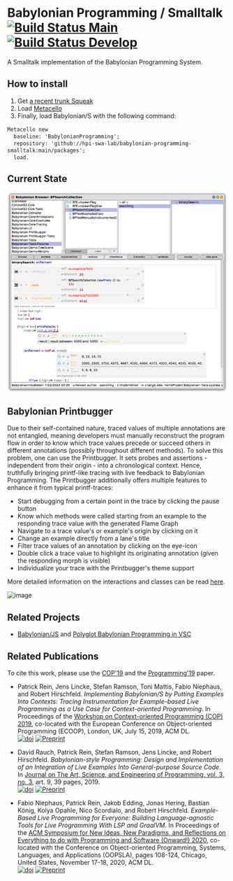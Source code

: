 # Babylonian Programming / Smalltalk [![Build Status Main](https://img.shields.io/github/workflow/status/hpi-swa-lab/babylonian-programming-smalltalk/testAndBuild/main?logo=github&label=main)](https://github.com/hpi-swa-lab/babylonian-programming-smalltalk/actions/workflows/main.yml) [![Build Status Develop](https://img.shields.io/github/workflow/status/hpi-swa-lab/babylonian-programming-smalltalk/testAndBuild/develop?logo=github&label=develop)](https://github.com/hpi-swa-lab/babylonian-programming-smalltalk/actions/workflows/main.yml)

A Smalltalk implementation of the Babylonian Programming System.

## How to install
1. Get [a recent trunk Squeak][squeakorg]
2. Load [Metacello][metacello]
3. Finally, load Babylonian/S with the following command:

```Smalltalk
Metacello new
  baseline: 'BabylonianProgramming';
  repository: 'github://hpi-swa-lab/babylonian-programming-smalltalk:main/packages';
  load.
```

## Current State

![Babylonian/S screenshot][babylonian_screenshot]

## Babylonian Printbugger
Due to their self-contained nature, traced values of multiple annotations are not entangled, meaning developers must manually reconstruct the program flow in order to know which trace values precede or succeed others in different annotations (possibly throughout different methods). To solve this problem, one can use the Printbugger. It sets probes and assertions - independent from their origin - into a chronological context. Hence, truthfully bringing printf-like tracing with live feedback to Babylonian Programming. The Printbugger additionally offers multiple features to enhance it from typical printf-traces: 
- Start debugging from a certain point in the trace by clicking the pause button
- Know which methods were called starting from an example to the responding trace value with the generated Flame Graph
- Navigate to a trace value's or example's origin by clicking on it
- Change an example directly from a lane's title
- Filter trace values of an annotation by clicking on the eye-icon
- Double click a trace value to highlight its originating annotation (given the responding morph is visible)
- Individualize your trace with the Printbugger's theme support 

More detailed information on the interactions and classes can be read [here](https://github.com/hpi-swa-lab/babylonian-programming-smalltalk/blob/develop/printbugger_docs.md).

![image](https://user-images.githubusercontent.com/33000454/158557998-b81bea53-4d6e-4fd9-b8ec-a87939c7e6c1.png)


## Related Projects

- [Babylonian/JS][babylonian_js] and [Polyglot Babylonian Programming in VSC][babylonian_vsc]

## Related Publications

To cite this work, please use the [COP'19][cop19_paper] and the [Programming'19][prog19_paper] paper.
 
- Patrick Rein, Jens Lincke, Stefan Ramson, Toni Mattis, Fabio Niephaus, and
Robert Hirschfeld. *Implementing Babylonian/S by Putting Examples Into Contexts:
Tracing Instrumentation for Example-based Live Programming as a Use Case for
Context-oriented Programming*. In Proceedings of the [Workshop on
Context-oriented Programming (COP) 2019][cop19], co-located with the European
Conference on Object-oriented Programming (ECOOP), London, UK, July 15, 2019,
ACM DL.  
[![doi][cop19_doi]][cop19_paper] [![Preprint][preprint]][cop19_pdf]

- David Rauch, Patrick Rein, Stefan Ramson, Jens Lincke, and Robert Hirschfeld.
*Babylonian-style Programming: Design and Implementation of an Integration of
Live Examples Into General-purpose Source Code*. In [Journal on The Art,
Science, and Engineering of Programming, vol. 3, no. 3][prog19], art. 9, 39
pages, 2019.  
[![doi][prog19_doi]][prog19_paper] [![Preprint][preprint]][prog19_pdf]

- Fabio Niephaus, Patrick Rein, Jakob Edding, Jonas Hering, Bastian König, Kolya
Opahle, Nico Scordialo, and Robert Hirschfeld. *Example-Based Live Programming
for Everyone: Building Language-agnostic Tools for Live Programming With LSP and
GraalVM*. In Proceedings of the [ACM Symposium for New Ideas, New Paradigms, and
Reflections on Everything to do with Programming and Software (Onward!)
2020][onward20], co-located with the Conference on Object-oriented Programming,
Systems, Languages, and Applications (OOPSLA), pages 108-124, Chicago, United
States, November 17-18, 2020, ACM DL.  
[![doi][onward20_doi]][onward20_paper] [![Preprint][preprint]][onward20_pdf]


[preprint]: https://img.shields.io/badge/preprint-download-blue.svg
[babylonian_js]: https://lively-kernel.org/lively4/lively4-core/start.html?load=https://lively-kernel.org/lively4/lively4-core/src/babylonian-programming-editor/demos/index.md
[babylonian_vsc]: https://github.com/hpi-swa/polyglot-live-programming
[prog19_doi]: https://img.shields.io/badge/doi-10.22152/programming--journal.org/2019/3/9-blue.svg
[prog19_paper]: https://doi.org/10.22152/programming-journal.org/2019/3/9
[prog19_pdf]: https://arxiv.org/pdf/1902.00549v1
[cop19_doi]: https://img.shields.io/badge/doi-10.1145/3340671.3343358-blue.svg
[cop19_paper]: https://doi.org/10.1145/3340671.3343358
[cop19_pdf]: http://hirschfeld.org/writings/media/ReinLinckeRamsonMattisNiephausHirschfeld_2019_ImplementingBabylonianSbyPuttingExamplesIntoContextsTracingInstrumentationForExampleBasedLiveProgrammingAsAUseCaseForContextOrientedProgramming_AcmDL.pdf
[onward20_doi]: https://img.shields.io/badge/doi-10.1145/3426428.3426919-blue.svg
[onward20_paper]: https://doi.org/10.1145/3426428.3426919
[onward20_pdf]: http://fniephaus.com/2020/onward20-live-programming.pdf
[onward20]: https://2020.splashcon.org/details/splash-2020-Onward-papers/7/Example-Based-Live-Programming-for-Everyone-Building-Language-agnostic-Tools-for-Liv
[squeakorg]: http://www.squeak.org
[metacello]: https://github.com/dalehenrich/metacello-work
[babylonian_screenshot]: https://github.com/hpi-swa-lab/babylonian-programming-smalltalk/blob/media/screenshot-for-readme.png?raw=true
[cop19]: https://2019.ecoop.org/home/COP-2019
[prog19]: https://programming-journal.org/2019/3/issue3/
